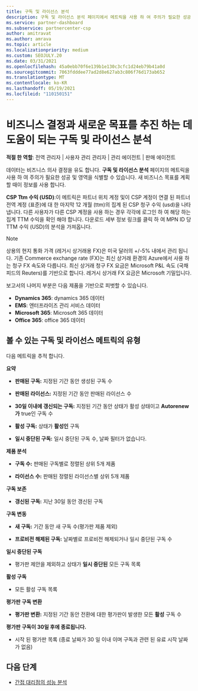 ```yaml
---
title: 구독 및 라이선스 분석
description: 구독 및 라이선스 분석 페이지에서 메트릭을 사용 하 여 주의가 필요한 성공 및 영역을 확인 하는 방법을 알아봅니다.
ms.service: partner-dashboard
ms.subservice: partnercenter-csp
author: amitravat
ms.author: amrava
ms.topic: article
ms.localizationpriority: medium
ms.custom: SEOJULY.20
ms.date: 03/31/2021
ms.openlocfilehash: 45a0ebb70f6e139b1e130c3cfc1d24eb79b41a0d
ms.sourcegitcommit: 7063fdddee77ad2d8e627ab3c806f76d173ab652
ms.translationtype: MT
ms.contentlocale: ko-KR
ms.lasthandoff: 05/19/2021
ms.locfileid: "110150151"
---
```

# <a name="analyze-subscriptions-and-licenses-to-help-you-drive-business-decisions-and-new-goals"></a>비즈니스 결정과 새로운 목표를 추진 하는 데 도움이 되는 구독 및 라이선스 분석

**적절 한 역할**: 전역 관리자 | 사용자 관리 관리자 | 관리 에이전트 | 판매 에이전트

데이터는 비즈니스 의사 결정을 유도 합니다. **구독 및 라이선스 분석** 페이지의 메트릭을 사용 하 여 주의가 필요한 성공 및 영역을 식별할 수 있습니다. 새 비즈니스 목표를 계획할 때이 정보를 사용 합니다.

**CSP Ttm 수익 (USD)**:이 메트릭은 파트너 위치 계정 및이 CSP 계정이 연결 된 파트너 전역 계정 (표준)에 대 한 마지막 12 개월 (ttm)의 집계 된 CSP 청구 수익 (usd)을 나타냅니다. 다른 사용자가 다른 CSP 계정을 사용 하는 경우 각각에 로그인 하 여 해당 하는 집계 TTM 수익을 확인 해야 합니다.  다운로드 세부 정보 링크를 클릭 하 여 MPN ID 당 TTM 수익 (USD)의 분석을 가져옵니다.

>[!NOTE]
>상용의 현지 통화 가격 (레거시 상거래용 FX)은 미국 달러의 +/-5% 내에서 관리 됩니다. 기존 Commerce exchange rate (FX)는 최신 상거래 환경의 Azure에서 사용 하는 청구 FX 속도와 다릅니다. 최신 상거래 청구 FX 요금은 Microsoft P&L 속도 (국채 피드의 Reuters)를 기반으로 합니다. 레거시 상거래 FX 요금은 Microsoft 기밀입니다.


보고서의 나머지 부분은 다음 제품을 기반으로 피벗할 수 있습니다.

 - **Dynamics 365**: dynamics 365 데이터  
 - **EMS**: 엔터프라이즈 관리 서비스 데이터  
 - **Microsoft 365**: Microsoft 365 데이터  
 - **Office 365**: office 365 데이터  


## <a name="types-of-subscription-and-license-metrics-you-can-view"></a>볼 수 있는 구독 및 라이선스 메트릭의 유형

다음 메트릭을 추적 합니다.

**요약**  
 - **판매된 구독:** 지정된 기간 동안 생성된 구독 수  
  
 - **판매된 라이선스:** 지정된 기간 동안 판매된 라이선스 수  
  
 - **30일 이내에 갱신되는 구독:** 지정된 기간 동안 상태가 활성 상태이고 **Autorenew가** true인 구독 수
 
 - **활성 구독:** 상태가 **활성인** 구독  
 
 - **일시 중단된 구독:** 일시 중단된 구독 수, 날짜 필터가 없습니다.  

**제품 분석**
  
 - **구독 수:** 판매된 구독별로 정렬된 상위 5개 제품  
 
 - **라이선스 수:** 판매된 정렬된 라이선스별 상위 5개 제품

**구독 보존**

 - **갱신된 구독:** 지난 30일 동안 갱신된 구독  

**구독 변동**  
 - **새 구독:** 기간 동안 새 구독 수(평가판 제품 제외)  
 
 - **프로비전 해제된 구독:** 날짜별로 프로비전 해제되거나 일시 중단된 구독 수  

**일시 중단된 구독** 
 
 - 평가판 제안을 제외하고 상태가 **일시 중단된** 모든 구독 목록  
  
**활성 구독**

 - 모든 활성 구독 목록  

**평가판 구독 변환**  

 - **평가판 변환:** 지정된 기간 동안 전환에 대한 평가판이 발생한 모든 **활성** 구독 수  

**평가판 구독이 30일 후에 종료됩니다.**  

 - 시작 된 평가판 목록 (종료 날짜가 30 일 이내 이며 구독과 관련 된 유료 시작 날짜가 없음)  



## <a name="next-steps"></a>다음 단계

- [간접 대리점의 성능 분석](analyze-indirect-resellers.md)